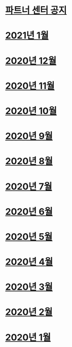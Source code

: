 # [파트너 센터 공지](index.md)
# [2021년 1월](2021-january.md)
# [2020년 12월](2020-december.md)
# [2020년 11월](2020-november.md)
# [2020년 10월](2020-october.md)
# [2020년 9월](2020-september.md)
# [2020년 8월](2020-august.md)
# [2020년 7월](2020-july.md)
# [2020년 6월](2020-june.md)
# [2020년 5월](2020-may.md)
# [2020년 4월](2020-april.md)
# [2020년 3월](2020-march.md)
# [2020년 2월](2020-february.md)
# [2020년 1월](2020-january.md)
